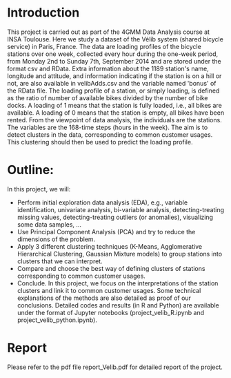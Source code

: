 # Introduction
This project is carried out as part of the 4GMM Data Analysis course at INSA Toulouse. Here we study a dataset of the Vélib system (shared bicycle service) in Paris, France. The data are loading profiles of the bicycle stations over one week, collected every hour during the one-week period, from Monday 2nd to Sunday 7th, September 2014 and are stored under the format csv and RData. Extra information about the 1189 station's name, longitude and attitude, and information indicating if the station is on a hill or not, are also available in velibAdds.csv and the variable named 'bonus' of the RData file.
The loading profile of a station, or simply loading, is defined as the ratio of number of available bikes divided by the number of bike docks. A loading of 1 means that the station is fully loaded, i.e., all bikes are available. A loading of 0 means that the station is empty, all bikes have been rented. From the viewpoint of data analysis, the individuals are the stations. The variables are the 168-time steps (hours in the week). The aim is to detect clusters in the data, corresponding to common customer usages. This clustering should then be used to predict the loading profile. 
# Outline:  
In this project, we will: 
- Perform initial exploration data analysis (EDA), e.g., variable identification, univariate analysis, bi-variable analysis, detecting-treating missing values, detecting-treating outliers (or anomalies), visualizing some data samples, …   
- Use Principal Component Analysis (PCA) and try to reduce the dimensions of the problem. 
- Apply 3 different clustering techniques (K-Means, Agglomerative Hierarchical Clustering, Gaussian Mixture models) to group stations into clusters that we can interpret. 
- Compare and choose the best way of defining clusters of stations corresponding to common customer usages. 
- Conclude. 
In this project, we focus on the interpretations of the station clusters and link it to common customer usages. Some technical explanations of the methods are also detailed as proof of our conclusions. Detailed codes and results (in R and Python) are available under the format of Jupyter notebooks (project_velib_R.ipynb and project_velib_python.ipynb).
# Report
Please refer to the pdf file report_Velib.pdf for detailed report of the project.
